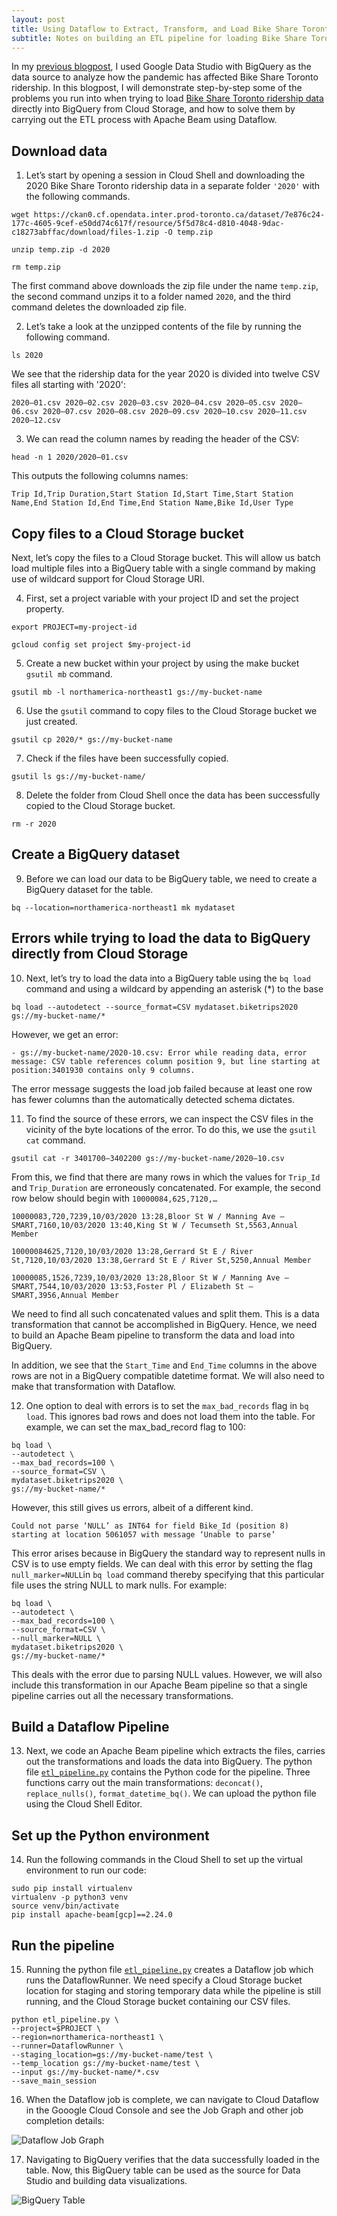 ```yaml
---
layout: post
title: Using Dataflow to Extract, Transform, and Load Bike Share Toronto Ridership Data into BigQuery
subtitle: Notes on building an ETL pipeline for loading Bike Share Toronto ridership data into a BigQuery table so that it can be used as the source for Data Studio to create data visualizations.
---
```


In my [previous blogpost](https://bilalmkhan.github.io/toronto-bike-share-covid-bigquery-datastudio/), I used Google Data Studio with BigQuery as the data source to analyze how the pandemic has affected Bike Share Toronto ridership. In this blogpost, I will demonstrate step-by-step some of the problems you run into when trying to load [Bike Share Toronto ridership data](https://ckan0.cf.opendata.inter.prod-toronto.ca/tr/dataset/bike-share-toronto-ridership-data) directly into BigQuery from Cloud Storage, and how to solve them by carrying out the ETL process with Apache Beam using Dataflow.

## Download data
1) Let’s start by opening a session in Cloud Shell and downloading the 2020 Bike Share Toronto ridership data in a separate folder `'2020'` with the following commands.

```
wget https://ckan0.cf.opendata.inter.prod-toronto.ca/dataset/7e876c24-177c-4605-9cef-e50dd74c617f/resource/5f5d78c4-d810-4048-9dac-c18273abffac/download/files-1.zip -O temp.zip

unzip temp.zip -d 2020

rm temp.zip
```

The first command above downloads the zip file under the name `temp.zip`, the second command unzips it to a folder named `2020`, and the third command deletes the downloaded zip file.

2) Let’s take a look at the unzipped contents of the file by running the following command.

```
ls 2020
```

We see that the ridership data for the year 2020 is divided into twelve CSV files all starting with '2020':

`2020–01.csv 2020–02.csv 2020–03.csv 2020–04.csv 2020–05.csv 2020–06.csv 2020–07.csv 2020–08.csv 2020–09.csv 2020–10.csv 2020–11.csv 2020–12.csv`

3) We can read the column names by reading the header of the CSV:

```
head -n 1 2020/2020–01.csv
```

This outputs the following columns names:

`Trip Id,Trip Duration,Start Station Id,Start Time,Start Station Name,End Station Id,End Time,End Station Name,Bike Id,User Type`

## Copy files to a Cloud Storage bucket

Next, let’s copy the files to a Cloud Storage bucket. This will allow us batch load multiple files into a BigQuery table with a single command by making use of wildcard support for Cloud Storage URI.

4) First, set a project variable with your project ID and set the project property.

```
export PROJECT=my-project-id

gcloud config set project $my-project-id
```

5) Create a new bucket within your project by using the make bucket `gsutil mb` command.

```
gsutil mb -l northamerica-northeast1 gs://my-bucket-name
```

6) Use the `gsutil` command to copy files to the Cloud Storage bucket we just created.

```
gsutil cp 2020/* gs://my-bucket-name
```

7) Check if the files have been successfully copied.

```
gsutil ls gs://my-bucket-name/
```

8) Delete the folder from Cloud Shell once the data has been successfully copied to the Cloud Storage bucket.

```
rm -r 2020
```

## Create a BigQuery dataset

9) Before we can load our data to be BigQuery table, we need to create a BigQuery dataset for the table.

```
bq --location=northamerica-northeast1 mk mydataset
```

## Errors while trying to load the data to BigQuery directly from Cloud Storage
10) Next, let’s try to load the data into a BigQuery table using the `bq load` command and using a wildcard by appending an asterisk (\*) to the base

```
bq load --autodetect --source_format=CSV mydataset.biketrips2020 gs://my-bucket-name/*
```

However, we get an error:

`- gs://my-bucket-name/2020-10.csv: Error while reading
data, error message: CSV table references column position 9, but
line starting at position:3401930 contains only 9 columns.`

The error message suggests the load job failed because at least one row has fewer columns than the automatically detected schema dictates.

11) To find the source of these errors, we can inspect the CSV files in the vicinity of the byte locations of the error. To do this, we use the `gsutil cat` command.

```
gsutil cat -r 3401700–3402200 gs://my-bucket-name/2020–10.csv
```
From this, we find that there are many rows in which the values for `Trip_Id` and `Trip_Duration` are erroneously concatenated. For example, the second row below should begin with `10000084,625,7120,…`

`10000083,720,7239,10/03/2020 13:28,Bloor St W / Manning Ave — SMART,7160,10/03/2020 13:40,King St W / Tecumseth St,5563,Annual Member`

`10000084625,7120,10/03/2020 13:28,Gerrard St E / River St,7120,10/03/2020 13:38,Gerrard St E / River St,5250,Annual Member`

`10000085,1526,7239,10/03/2020 13:28,Bloor St W / Manning Ave — SMART,7544,10/03/2020 13:53,Foster Pl / Elizabeth St — SMART,3956,Annual Member`

We need to find all such concatenated values and split them. This is a data transformation that cannot be accomplished in BigQuery. Hence, we need to build an Apache Beam pipeline to transform the data and load into BigQuery.

In addition, we see that the `Start_Time` and `End_Time` columns in the above rows are not in a BigQuery compatible datetime format. We will also need to make that transformation with Dataflow.

12) One option to deal with errors is to set the `max_bad_records` flag in `bq load`. This ignores bad rows and does not load them into the table. For example, we can set the max_bad_record flag to 100:

```
bq load \
--autodetect \
--max_bad_records=100 \
--source_format=CSV \
mydataset.biketrips2020 \
gs://my-bucket-name/*
```

However, this still gives us errors, albeit of a different kind.

`Could not parse ‘NULL’ as INT64 for field Bike_Id (position 8) starting at location 5061057 with message ‘Unable to parse’`

This error arises because in BigQuery the standard way to represent nulls in CSV is to use empty fields. We can deal with this error by setting the flag `null_marker=NULL`in `bq load` command thereby specifying that this particular file uses the string NULL to mark nulls. For example:

```
bq load \
--autodetect \
--max_bad_records=100 \
--source_format=CSV \
--null_marker=NULL \
mydataset.biketrips2020 \
gs://my-bucket-name/*
```

This deals with the error due to parsing NULL values. However, we will also include this transformation in our Apache Beam pipeline so that a single pipeline carries out all the necessary transformations.

## Build a Dataflow Pipeline
13) Next, we code an Apache Beam pipeline which extracts the files, carries out the transformations and loads the data into BigQuery. The python file [`etl_pipeline.py`](https://github.com/bilalmkhan/etl-pipeline-beam/blob/main/etl_pipeline.py) contains the Python code for the pipeline. Three functions carry out the main transformations: `deconcat()`, `replace_nulls()`, `format_datetime_bq()`. We can upload the python file using the Cloud Shell Editor.

## Set up the Python environment
14) Run the following commands in the Cloud Shell to set up the virtual environment to run our code:

```
sudo pip install virtualenv 
virtualenv -p python3 venv 
source venv/bin/activate 
pip install apache-beam[gcp]==2.24.0
```

## Run the pipeline

15) Running the python file [`etl_pipeline.py`](https://github.com/bilalmkhan/etl-pipeline-beam/blob/main/etl_pipeline.py) creates a Dataflow job which runs the DataflowRunner. We need specify a Cloud Storage bucket location for staging and storing temporary data while the pipeline is still running, and the Cloud Storage bucket containing our CSV files.

```
python etl_pipeline.py \
--project=$PROJECT \
--region=northamerica-northeast1 \
--runner=DataflowRunner \
--staging_location=gs://my-bucket-name/test \
--temp_location gs://my-bucket-name/test \
--input gs://my-bucket-name/*.csv 
--save_main_session
```

16) When the Dataflow job is complete, we can navigate to Cloud Dataflow in the Gooogle Cloud Console and see the Job Graph and other job completion details:

![Dataflow Job Graph](/images/Dataflow_Screenshot.png)

17) Navigating to BigQuery verifies that the data successfully loaded in the table. Now, this BigQuery table can be used as the source for Data Studio and building data visualizations.

![BigQuery Table](/images/BigQuery_Screenshot.png)
